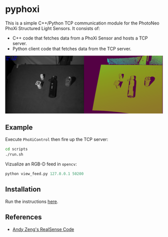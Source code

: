 # pyphoxi

This is a simple C++/Python TCP communication module for the PhotoNeo PhoXi Structured Light Sensors. It consists of:

* C++ code that fetches data from a PhoXi Sensor and hosts a TCP server.
* Python client code that fetches data from the TCP server.

<p align="center">
 <img src="./assets/feed.png" width="600px" alt="Drawing">
</p>

## Example

Execute `PhoXiControl` then fire up the TCP server:

```bash
cd scripts
./run.sh
```

Vizualize an RGB-D feed in `opencv`:

```python
python view_feed.py 127.0.0.1 50200
```

## Installation

Run the instructions [here](https://github.com/kevinzakka/pyphoxi/blob/master/INSTRUCTIONS.md).

## References

- [Andy Zeng's RealSense Code](https://github.com/andyzeng/visual-pushing-grasping/tree/master/realsense)